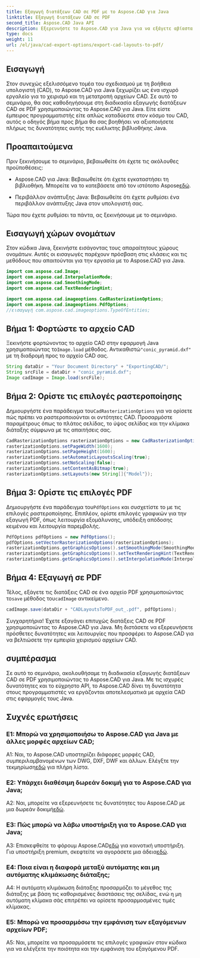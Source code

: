 ```yaml
---
title: Εξαγωγή διατάξεων CAD σε PDF με το Aspose.CAD για Java
linktitle: Εξαγωγή διατάξεων CAD σε PDF
second_title: Aspose.CAD Java API
description: Εξερευνήστε το Aspose.CAD για Java για να εξάγετε αβίαστα διατάξεις CAD σε PDF. Αποτελεσματικό, αξιόπιστο και φιλικό προς τους προγραμματιστές.
type: docs
weight: 11
url: /el/java/cad-export-options/export-cad-layouts-to-pdf/
---
```

## Εισαγωγή

Στον συνεχώς εξελισσόμενο τομέα του σχεδιασμού με τη βοήθεια υπολογιστή (CAD), το Aspose.CAD για Java ξεχωρίζει ως ένα ισχυρό εργαλείο για το χειρισμό και τη μετατροπή αρχείων CAD. Σε αυτό το σεμινάριο, θα σας καθοδηγήσουμε στη διαδικασία εξαγωγής διατάξεων CAD σε PDF χρησιμοποιώντας το Aspose.CAD για Java. Είτε είστε έμπειρος προγραμματιστής είτε απλώς καταδύεστε στον κόσμο του CAD, αυτός ο οδηγός βήμα προς βήμα θα σας βοηθήσει να αξιοποιήσετε πλήρως τις δυνατότητες αυτής της ευέλικτης βιβλιοθήκης Java.

## Προαπαιτούμενα

Πριν ξεκινήσουμε το σεμινάριο, βεβαιωθείτε ότι έχετε τις ακόλουθες προϋποθέσεις:

-  Aspose.CAD για Java: Βεβαιωθείτε ότι έχετε εγκαταστήσει τη βιβλιοθήκη. Μπορείτε να το κατεβάσετε από τον ιστότοπο Aspose[εδώ](https://releases.aspose.com/cad/java/).

- Περιβάλλον ανάπτυξης Java: Βεβαιωθείτε ότι έχετε ρυθμίσει ένα περιβάλλον ανάπτυξης Java στον υπολογιστή σας.

Τώρα που έχετε ρυθμίσει τα πάντα, ας ξεκινήσουμε με το σεμινάριο.

## Εισαγωγή χώρων ονομάτων

Στον κώδικα Java, ξεκινήστε εισάγοντας τους απαραίτητους χώρους ονομάτων. Αυτές οι εισαγωγές παρέχουν πρόσβαση στις κλάσεις και τις μεθόδους που απαιτούνται για την εργασία με το Aspose.CAD για Java.

```java
import com.aspose.cad.Image;
import com.aspose.cad.InterpolationMode;
import com.aspose.cad.SmoothingMode;
import com.aspose.cad.TextRenderingHint;

import com.aspose.cad.imageoptions.CadRasterizationOptions;
import com.aspose.cad.imageoptions.PdfOptions;
//εισαγωγή com.aspose.cad.imageoptions.TypeOfEntities;
```

## Βήμα 1: Φορτώστε το αρχείο CAD

 Ξεκινήστε φορτώνοντας το αρχείο CAD στην εφαρμογή Java χρησιμοποιώντας το`Image.load` μέθοδος. Αντικαθιστώ`"conic_pyramid.dxf"` με τη διαδρομή προς το αρχείο CAD σας.

```java
String dataDir = "Your Document Directory" + "ExportingCAD/";
String srcFile = dataDir + "conic_pyramid.dxf";
Image cadImage = Image.load(srcFile);
```

## Βήμα 2: Ορίστε τις επιλογές ραστεροποίησης

 Δημιουργήστε ένα παράδειγμα του`CadRasterizationOptions` για να ορίσετε πώς πρέπει να ραστεροποιούνται οι οντότητες CAD. Προσαρμόστε παραμέτρους όπως το πλάτος σελίδας, το ύψος σελίδας και την κλίμακα διάταξης σύμφωνα με τις απαιτήσεις σας.

```java
CadRasterizationOptions rasterizationOptions = new CadRasterizationOptions();
rasterizationOptions.setPageWidth(1600);
rasterizationOptions.setPageHeight(1600);
rasterizationOptions.setAutomaticLayoutsScaling(true);
rasterizationOptions.setNoScaling(false);
rasterizationOptions.setContentAsBitmap(true);
rasterizationOptions.setLayouts(new String[]{"Model"});
```

## Βήμα 3: Ορίστε τις επιλογές PDF

 Δημιουργήστε ένα παράδειγμα του`PdfOptions` και συσχετίστε το με τις επιλογές ραστεροποίησης. Επιπλέον, ορίστε επιλογές γραφικών για την εξαγωγή PDF, όπως λειτουργία εξομάλυνσης, υπόδειξη απόδοσης κειμένου και λειτουργία παρεμβολής.

```java
PdfOptions pdfOptions = new PdfOptions();
pdfOptions.setVectorRasterizationOptions(rasterizationOptions);
rasterizationOptions.getGraphicsOptions().setSmoothingMode(SmoothingMode.HighQuality);
rasterizationOptions.getGraphicsOptions().setTextRenderingHint(TextRenderingHint.AntiAliasGridFit);
rasterizationOptions.getGraphicsOptions().setInterpolationMode(InterpolationMode.HighQualityBicubic);
```

## Βήμα 4: Εξαγωγή σε PDF

 Τέλος, εξάγετε τις διατάξεις CAD σε ένα αρχείο PDF χρησιμοποιώντας το`save` μέθοδος του`cadImage` αντικείμενο.

```java
cadImage.save(dataDir + "CADLayoutsToPDF_out_.pdf", pdfOptions);
```

Συγχαρητήρια! Έχετε εξαγάγει επιτυχώς διατάξεις CAD σε PDF χρησιμοποιώντας το Aspose.CAD για Java. Μη διστάσετε να εξερευνήσετε πρόσθετες δυνατότητες και λειτουργίες που προσφέρει το Aspose.CAD για να βελτιώσετε την εμπειρία χειρισμού αρχείων CAD.

## συμπέρασμα

Σε αυτό το σεμινάριο, ακολουθήσαμε τη διαδικασία εξαγωγής διατάξεων CAD σε PDF χρησιμοποιώντας το Aspose.CAD για Java. Με τις ισχυρές δυνατότητες και το εύχρηστο API, το Aspose.CAD δίνει τη δυνατότητα στους προγραμματιστές να εργάζονται αποτελεσματικά με αρχεία CAD στις εφαρμογές τους Java.

## Συχνές ερωτήσεις

### Ε1: Μπορώ να χρησιμοποιήσω το Aspose.CAD για Java με άλλες μορφές αρχείων CAD;

 A1: Ναι, το Aspose.CAD υποστηρίζει διάφορες μορφές CAD, συμπεριλαμβανομένων των DWG, DXF, DWF και άλλων. Ελέγξτε την τεκμηρίωση[εδώ](https://reference.aspose.com/cad/java/) για πλήρη λίστα.

### Ε2: Υπάρχει διαθέσιμη δωρεάν δοκιμή για το Aspose.CAD για Java;

 A2: Ναι, μπορείτε να εξερευνήσετε τις δυνατότητες του Aspose.CAD με μια δωρεάν δοκιμή[εδώ](https://releases.aspose.com/).

### Ε3: Πώς μπορώ να λάβω υποστήριξη για το Aspose.CAD για Java;

 A3: Επισκεφθείτε το φόρουμ Aspose.CAD[εδώ](https://forum.aspose.com/c/cad/19) για κοινοτική υποστήριξη. Για υποστήριξη premium, σκεφτείτε να αγοράσετε μια άδεια[εδώ](https://purchase.aspose.com/buy).

### Ε4: Ποια είναι η διαφορά μεταξύ αυτόματης και μη αυτόματης κλιμάκωσης διάταξης;

A4: Η αυτόματη κλιμάκωση διάταξης προσαρμόζει το μέγεθος της διάταξης με βάση τις καθορισμένες διαστάσεις της σελίδας, ενώ η μη αυτόματη κλίμακα σάς επιτρέπει να ορίσετε προσαρμοσμένες τιμές κλίμακας.

### Ε5: Μπορώ να προσαρμόσω την εμφάνιση των εξαγόμενων αρχείων PDF;

A5: Ναι, μπορείτε να προσαρμόσετε τις επιλογές γραφικών στον κώδικα για να ελέγξετε την ποιότητα και την εμφάνιση του εξαγόμενου PDF.